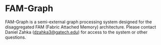 # FAM-Graph

FAM-Graph is a semi-external graph processing system designed for the disaggregated FAM (Fabric Attached Memory) architecture. Please contact Daniel Zahka (dzahka3@gatech.edu) for access to the system or other questions.
